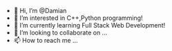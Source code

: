 - 👋 Hi, I’m @Damian
- 👀 I’m interested in C++,Python programming!
- 🌱 I’m currently learning Full Stack Web Development!
- 💞️ I’m looking to collaborate on ...
- 📫 How to reach me ...

<!---
Dem0ncode/Dem0ncode is a ✨ special ✨ repository because its `README.md` (this file) appears on your GitHub profile.
You can click the Preview link to take a look at your changes.
--->
